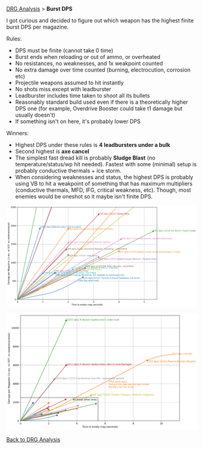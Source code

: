 [DRG Analysis](index.md) > **Burst DPS**

I got curious and decided to figure out which weapon has the highest finite burst DPS per magazine.

Rules:

- DPS must be finite (cannot take 0 time)
- Burst ends when reloading or out of ammo, or overheated
- No resistances, no weaknesses, and 1x weakpoint counted
- No extra damage over time counted (burning, electrocution, corrosion etc)
- Projectile weapons assumed to hit instantly
- No shots miss except with leadburster
- Leadburster includes time taken to shoot all its bullets
- Reasonably standard build used even if there is a theoretically higher DPS one (for example, Overdrive Booster could take t1 damage but usually doesn't)
- If something isn't on here, it's probably lower DPS

Winners:

- Highest DPS under these rules is **4 leadbursters under a bulk**
- Second highest is **axe cancel**
- The simplest fast dread kill is probably **Sludge Blast** (no temperature/status/wp hit needed). Fastest with some (minimal) setup is probably conductive thermals + ice storm.
- When considering weaknesses and status, the highest DPS is probably using VB to hit a weakpoint of something that has maximum multipliers (conductive thermals, MFD, IFG, critical weakness, etc). Though, most enemies would be oneshot so it maybe isn't finite DPS.

![alt text](img/drg_burst_damage_detail.png)

![alt text](img/drg_burst_damage.png)

[Back to DRG Analysis](index.md)